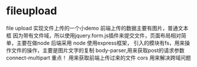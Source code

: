 # fileupload
file upload
实现文件上传的一个小demo
前端上传的数据主要有图片，普通文本框
  因为带有文件域，所以使用jquery.form.js插件来提交文件，页面布局相对简单，主要在做node
后端采用 node
  使用express框架，
   引入的模块有fs，用来操作文件的操作，主要是图片文字的复制
   body-parser,用来获取post的请求参数
   connect-multipart 重点！ 用来获取前端上传过来的文件
   cors  用来解决跨域问题
  
